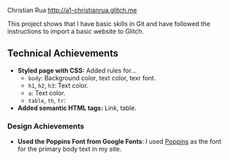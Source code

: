 Christian Rua
http://a1-christianrua.glitch.me

This project shows that I have basic skills in Git and have followed the instructions to import a basic website to Glitch.

## Technical Achievements
- **Styled page with CSS:** Added rules for...
    - `body`: Background color, text color, texr font.
    - `h1`, `h2`, `h3`: Text color.
    - `a`: Text color.
    - `table`, `th`, `tr`: 
- **Added semantic HTML tags:** Link, table.

### Design Achievements
- **Used the Poppins Font from Google Fonts**: I used [Poppins](https://fonts.google.com/selection/embed) as the font for the primary body text in my site.
